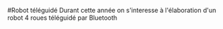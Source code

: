 #Robot téléguidé
Durant cette année on s'interesse à l'élaboration d'un robot 4 roues téléguidé par Bluetooth
